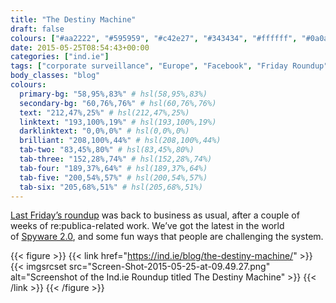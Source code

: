 ```yaml
---
title: "The Destiny Machine"
draft: false
colours: ["#aa2222", "#595959", "#c42e27", "#343434", "#ffffff", "#0a0a0a", "#ffffff"]
date: 2015-05-25T08:54:43+00:00
categories: ["ind.ie"]
tags: ["corporate surveillance", "Europe", "Facebook", "Friday Roundup", "Google", "independence", "Internet.org", "privacy", "trolling", "Twitter", "women"]
body_classes: "blog"
colours:
  primary-bg: "58,95%,83%" # hsl(58,95%,83%)
  secondary-bg: "60,76%,76%" # hsl(60,76%,76%)
  text: "212,47%,25%" # hsl(212,47%,25%)
  linktext: "193,100%,19%" # hsl(193,100%,19%)
  darklinktext: "0,0%,0%" # hsl(0,0%,0%)
  brilliant: "208,100%,44%" # hsl(208,100%,44%)
  tab-two: "83,45%,80%" # hsl(83,45%,80%)
  tab-three: "152,28%,74%" # hsl(152,28%,74%)
  tab-four: "189,37%,64%" # hsl(189,37%,64%)
  tab-five: "200,54%,57%" # hsl(200,54%,57%)
  tab-six: "205,68%,51%" # hsl(205,68%,51%)
---
```


[Last Friday’s roundup](https://ind.ie/blog/the-destiny-machine/) was back to business as usual, after a couple of weeks of re:publica-related work. We’ve got the latest in the world of [Spyware 2.0](https://ind.ie/you-are-the-product), and some fun ways that people are challenging the system.

{{< figure >}}
  {{< link href="https://ind.ie/blog/the-destiny-machine/" >}}
  	{{< imgsrcset src="Screen-Shot-2015-05-25-at-09.49.27.png" alt="Screenshot of the Ind.ie Roundup titled The Destiny Machine" >}}
  {{< /link >}}
{{< /figure >}}

	